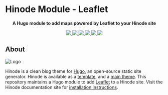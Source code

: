 # Hinode Module - Leaflet

<!-- Tagline -->
<p align="center">
    <b>A Hugo module to add maps powered by Leaflet to your Hinode site</b>
    <br />
</p>

<!-- Badges -->
<p align="center">
    <a href="https://gohugo.io" alt="Hugo website">
        <img src="https://img.shields.io/badge/generator-hugo-brightgreen">
    </a>
    <a href="https://gethinode.com" alt="Hinode theme">
        <img src="https://img.shields.io/badge/theme-hinode-blue">
    </a>
    <a href="https://github.com/oolonek/mod-leaflet/commits/main" alt="Last commit">
        <img src="https://img.shields.io/github/last-commit/oolonek/mod-leaflet.svg">
    </a>
    <a href="https://github.com/oolonek/mod-leaflet/issues" alt="Issues">
        <img src="https://img.shields.io/github/issues/oolonek/mod-leaflet.svg">
    </a>
    <a href="https://github.com/oolonek/mod-leaflet/pulls" alt="Pulls">
        <img src="https://img.shields.io/github/issues-pr-raw/oolonek/mod-leaflet.svg">
    </a>
    <a href="https://github.com/oolonek/mod-leaflet/blob/main/LICENSE" alt="License">
        <img src="https://img.shields.io/github/license/oolonek/mod-leaflet">
    </a>
</p>

## About

![Logo](https://raw.githubusercontent.com/gethinode/hinode/main/static/img/logo.png)

Hinode is a clean blog theme for [Hugo][hugo], an open-source static site generator. Hinode is available as a [template][repository_template], and a [main theme][repository]. This repository maintains a Hugo module to add [Leaflet][leaflet] to a Hinode site. Visit the Hinode documentation site for [installation instructions][hinode_docs].

<!-- MARKDOWN PUBLIC LINKS -->
[hugo]: https://gohugo.io

<!-- MARKDOWN MAINTAINED LINKS -->
<!-- TODO: add blog link
[blog]: https://markdumay.com
-->

[hinode_docs]: https://gethinode.com
[leaflet]: https://leafletjs.com
[repository]: https://github.com/gethinode/hinode.git
[repository_template]: https://github.com/gethinode/template.git

